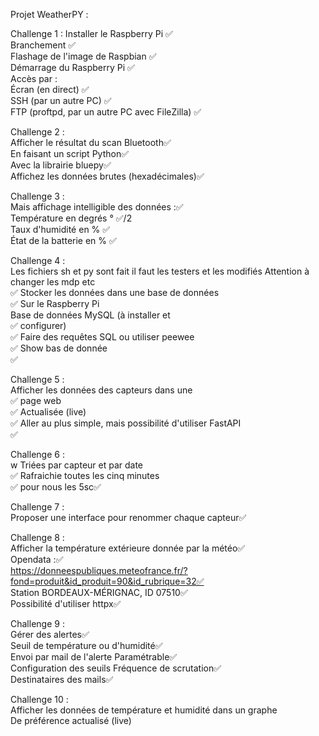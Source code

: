 Projet WeatherPY :<br>


Challenge 1 :
    Installer le Raspberry Pi ✅<br>
    Branchement ✅<br>
    Flashage de l'image de Raspbian ✅<br>
    Démarrage du Raspberry Pi ✅<br>
    Accès par : <br>
        Écran (en direct) ✅<br>
        SSH (par un autre PC) ✅<br>
        FTP (proftpd, par un autre PC avec FileZilla) ✅<br>

Challenge 2 :<br>
    Afficher le résultat du scan Bluetooth✅<br>
    En faisant un script Python✅<br>
    Avec la librairie bluepy✅<br>
    Affichez les données brutes (hexadécimales)✅<br>

Challenge 3 :<br>
    Mais affichage intelligible des données :✅<br>
        Température en degrés ° ✅/2<br>
        Taux d'humidité en % ✅<br>
        État de la batterie en % ✅<br>

Challenge 4 : <br>
    Les fichiers sh et py sont fait il faut les testers et les modifiés Attention à changer les mdp etc<br>✅
    Stocker les données dans une base de données<br>✅
    Sur le Raspberry Pi<br>
    Base de données MySQL (à installer et<br>✅
    configurer)<br>✅
    Faire des requêtes SQL ou utiliser peewee<br>✅
    Show bas de donnée<br>✅

Challenge 5 :<br>
    Afficher les données des capteurs dans une<br>✅
    page web<br>✅
    Actualisée (live)<br>✅
    Aller au plus simple, mais possibilité d'utiliser FastAPI<br>✅
 
Challenge 6 :<br>
w    Triées par capteur et par date<br>✅
    Rafraichie toutes les cinq minutes<br>✅
    pour nous les 5sc✅

Challenge 7 :<br>
    Proposer une interface pour renommer chaque capteur✅<br>

Challenge 8 :<br>
    Afficher la température extérieure donnée par la météo✅<br>
    Opendata :✅<br>
    https://donneespubliques.meteofrance.fr/?fond=produit&id_produit=90&id_rubrique=32✅<br>
    Station BORDEAUX-MÉRIGNAC, ID 07510✅<br>
    Possibilité d'utiliser httpx✅<br>

Challenge 9 :<br>
    Gérer des alertes✅<br>
    Seuil de température ou d'humidité✅<br>
    Envoi par mail de l'alerte Paramétrable✅<br>
    Configuration des seuils Fréquence de scrutation✅<br>
    Destinataires des mails✅<br>

Challenge 10 :<br>
    Afficher les données de température et humidité dans un graphe<br>
    De préférence actualisé (live)<br>
